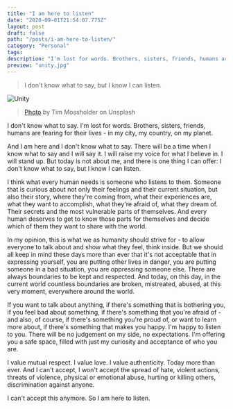 ```yaml
---
title: "I am here to listen"
date: "2020-09-01T21:54:07.775Z"
layout: post
draft: false
path: "/posts/i-am-here-to-listen/"
category: "Personal"
tags:
description: "I'm lost for words. Brothers, sisters, friends, humans are fearing for their lives - in my city, my country, on my planet. I don't know what to say, but I know I can listen."
preview: "unity.jpg"
---
```


> I don't know what to say, but I know I can listen.

![Unity](unity.jpg)

> [Photo](https://unsplash.com/photos/zs-PAgqgenQ) by Tim Mossholder on Unsplash

I don't know what to say. I'm lost for words. Brothers, sisters, friends, humans are fearing for their lives - in my city, my country, on my planet.

And I am here and I don't know what to say. There will be a time when I know what to say and I will say it. I will raise my voice for what I believe in. I will stand up. But today is not about me, and there is one thing I can offer: I don't know what to say, but I know I can listen.

I think what every human needs is someone who listens to them. Someone that is curious about not only their feelings and their current situation, but also their story, where they're coming from, what their experiences are, what they want to accomplish, what they're afraid of, what they dream of. Their secrets and the most vulnerable parts of themselves. And every human deserves to get to know those parts for themselves and decide which of them they want to share with the world.

In my opinion, this is what we as humanity should strive for - to allow everyone to talk about and show what they feel, think inside. But we should all keep in mind these days more than ever that it's not acceptable that in expressing yourself, you are putting other lives in danger, you are putting someone in a bad situation, you are oppressing someone else. There are always boundaries to be kept and respected. And today, on this day, in the current world countless boundaries are broken, mistreated, abused, at this very moment, everywhere around the world.



If you want to talk about anything, if there's something that is bothering you, if you feel bad about something, if there's something that you're afraid of - and also, of course, if there's something you're proud of, or want to learn more about, if there's something that makes you happy. I'm happy to listen to you. There will be no judgement on my side, no expectations. I'm offering you a safe space, filled with just my curiosity and acceptance of who you are.

I value mutual respect. I value love. I value authenticity. Today more than ever. And I can't accept, I won't accept the spread of hate, violent actions, threats of violence, physical or emotional abuse, hurting or killing others, discrimination against anyone.

I can't accept this anymore. So I am here to listen.
